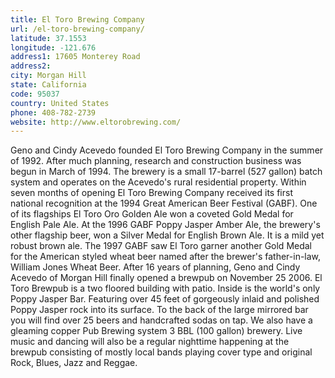 ```yaml
---
title: El Toro Brewing Company
url: /el-toro-brewing-company/
latitude: 37.1553
longitude: -121.676
address1: 17605 Monterey Road
address2: 
city: Morgan Hill
state: California
code: 95037
country: United States
phone: 408-782-2739
website: http://www.eltorobrewing.com/
---
```

Geno and Cindy Acevedo founded El Toro Brewing Company in the summer of 1992. After much planning, research and construction business was begun in March of 1994. The brewery is a small 17-barrel (527 gallon) batch system and operates on the Acevedo's rural residential property.  Within seven months of opening El Toro Brewing Company received its first national recognition at the 1994 Great American Beer Festival (GABF). One of its flagships El Toro Oro Golden Ale won a coveted Gold Medal for English Pale Ale. At the 1996 GABF Poppy Jasper Amber Ale, the brewery's other flagship beer, won a Silver Medal for English Brown Ale. It is a mild yet robust brown ale. The 1997 GABF saw El Toro garner another Gold Medal for the American styled wheat beer named after the brewer's father-in-law, William Jones Wheat Beer.  After 16 years of planning, Geno and Cindy Acevedo of Morgan Hill finally opened a brewpub on November 25 2006. El Toro Brewpub is a two floored building with patio. Inside is the world's only Poppy Jasper Bar. Featuring over 45 feet of gorgeously inlaid and polished Poppy Jasper rock into its surface. To the back of the large mirrored bar you will find over 25 beers and handcrafted sodas on tap. We also have a gleaming copper Pub Brewing system 3 BBL (100 gallon) brewery. Live music and dancing will also be a regular nighttime happening at the brewpub consisting of mostly local bands playing cover type and original Rock, Blues, Jazz and Reggae.
